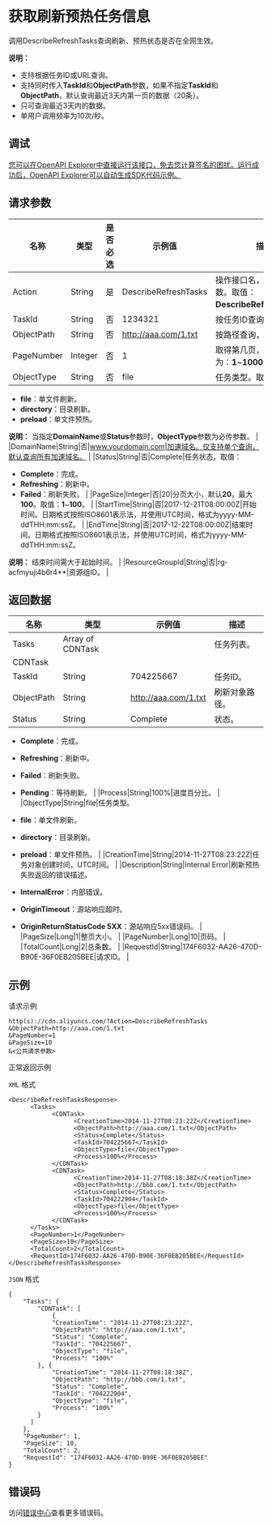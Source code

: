 # 获取刷新预热任务信息

调用DescribeRefreshTasks查询刷新、预热状态是否在全网生效。

**说明：**

-   支持根据任务ID或URL查询。
-   支持同时传入**TaskId**和**ObjectPath**参数，如果不指定**TaskId**和**ObjectPath**，默认查询最近3天内第一页的数据（20条）。
-   只可查询最近3天内的数据。
-   单用户调用频率为10次/秒。

## 调试

[您可以在OpenAPI Explorer中直接运行该接口，免去您计算签名的困扰。运行成功后，OpenAPI Explorer可以自动生成SDK代码示例。](https://api.aliyun.com/#product=Cdn&api=DescribeRefreshTasks&type=RPC&version=2018-05-10)

## 请求参数

|名称|类型|是否必选|示例值|描述|
|--|--|----|---|--|
|Action|String|是|DescribeRefreshTasks|操作接口名，系统规定参数。取值：**DescribeRefreshTasks**。 |
|TaskId|String|否|1234321|按任务ID查询刷新状态。 |
|ObjectPath|String|否|http://aaa.com/1.txt|按路径查询，准确匹配。 |
|PageNumber|Integer|否|1|取得第几页，取值范围为：**1**~**100000**。 |
|ObjectType|String|否|file|任务类型。取值：

 -   **file**：单文件刷新。
-   **directory**：目录刷新。
-   **preload**：单文件预热。

 **说明：** 当指定**DomainName**或**Status**参数时，**ObjectType**参数为必传参数。 |
|DomainName|String|否|www.yourdomain.com|加速域名。仅支持单个查询，默认查询所有加速域名。 |
|Status|String|否|Complete|任务状态。取值：

 -   **Complete**：完成。
-   **Refreshing**：刷新中。
-   **Failed**：刷新失败。 |
|PageSize|Integer|否|20|分页大小，默认**20**，最大**100**。取值：**1**~**100**。 |
|StartTime|String|否|2017-12-21T08:00:00Z|开始时间。日期格式按照ISO8601表示法，并使用UTC时间，格式为yyyy-MM-ddTHH:mm:ssZ。 |
|EndTime|String|否|2017-12-22T08:00:00Z|结束时间。日期格式按照ISO8601表示法，并使用UTC时间，格式为yyyy-MM-ddTHH:mm:ssZ。

 **说明：** 结束时间需大于起始时间。 |
|ResourceGroupId|String|否|rg-acfmyuji4b6r4\*\*|资源组ID。 |

## 返回数据

|名称|类型|示例值|描述|
|--|--|---|--|
|Tasks|Array of CDNTask| |任务列表。 |
|CDNTask| | | |
|TaskId|String|704225667|任务ID。 |
|ObjectPath|String|http://aaa.com/1.txt|刷新对象路径。 |
|Status|String|Complete|状态。

 -   **Complete**：完成。
-   **Refreshing**：刷新中。
-   **Failed**：刷新失败。
-   **Pending**：等待刷新。 |
|Process|String|100%|进度百分比。 |
|ObjectType|String|file|任务类型。

 -   **file**：单文件刷新。
-   **directory**：目录刷新。
-   **preload**：单文件预热。 |
|CreationTime|String|2014-11-27T08:23:22Z|任务对象创建时间，UTC时间。 |
|Description|String|Internal Error|刷新预热失败返回的错误描述。

 -   **InternalError**：内部错误。
-   **OriginTimeout**：源站响应超时。
-   **OriginReturnStatusCode 5XX**：源站响应5xx错误码。 |
|PageSize|Long|1|整页大小。 |
|PageNumber|Long|10|页码。 |
|TotalCount|Long|2|总条数。 |
|RequestId|String|174F6032-AA26-470D-B90E-36F0EB205BEE|请求ID。 |

## 示例

请求示例

```
http(s)://cdn.aliyuncs.com/?Action=DescribeRefreshTasks
&ObjectPath=http://aaa.com/1.txt
&PageNumber=1
&PageSize=10
&<公共请求参数>
```

正常返回示例

`XML` 格式

```
<DescribeRefreshTasksResponse>	
	  <Tasks>
		    <CDNTask>
			      <CreationTime>2014-11-27T08:23:22Z</CreationTime>
			      <ObjectPath>http://aaa.com/1.txt</ObjectPath>
			      <Status>Complete</Status>
			      <TaskId>704225667</TaskId>
			      <ObjectType>file</ObjectType>
			      <Process>100%</Process>
		    </CDNTask>
		    <CDNTask>
			      <CreationTime>2014-11-27T08:18:38Z</CreationTime>
			      <ObjectPath>http://bbb.com/1.txt</ObjectPath>
			      <Status>Complete</Status>
			      <TaskId>704222904</TaskId>
			      <ObjectType>file</ObjectType>
			      <Process>100%</Process>
		    </CDNTask>
	  </Tasks>
	  <PageNumber>1</PageNumber>
	  <PageSize>10</PageSize>
	  <TotalCount>2</TotalCount>
	  <RequestId>174F6032-AA26-470D-B90E-36F0EB205BEE</RequestId>
</DescribeRefreshTasksResponse>
```

`JSON` 格式

```
{
	"Tasks": {
		"CDNTask": [
            {
			"CreationTime": "2014-11-27T08:23:22Z",
			"ObjectPath": "http://aaa.com/1.txt",
			"Status": "Complete",
			"TaskId": "704225667",
			"ObjectType": "file",
			"Process": "100%"
		}, {
			"CreationTime": "2014-11-27T08:18:38Z",
			"ObjectPath": "http://bbb.com/1.txt",
			"Status": "Complete",
			"TaskId": "704222904",
			"ObjectType": "file",
			"Process": "100%"
		}
      ]
	},
	"PageNumber": 1,
	"PageSize": 10,
	"TotalCount": 2,
	"RequestId": "174F6032-AA26-470D-B90E-36F0EB205BEE"
}
```

## 错误码

访问[错误中心](https://error-center.aliyun.com/status/product/Cdn)查看更多错误码。

